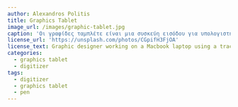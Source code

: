 ```yaml
---
author: Alexandros Politis
title: Graphics Tablet
image_url: /images/graphic-tablet.jpg
caption: 'Oι γραφίδες ταμπλέτε είναι μια συσκεύη εισόδου για υπολογιστή. Επιτρέπει στον χρήστη με ένα ειδικό στυλό pen γράφωντας ή ζωγραφίζοντας πάνω σε μια ειδική επιφάνεια να αποτυπώσει στον υπολογιστή εικόνες που σχεδιάζει.'
license_url: 'https://unsplash.com/photos/CGpifH3FjOA'
license_text: Graphic designer working on a Macbook laptop using a trackpad, color charts and markers
categories:
  - graphics tablet
  - digitizer
tags:
  - digitizer
  - graphics tablet
  - pen
---
```

